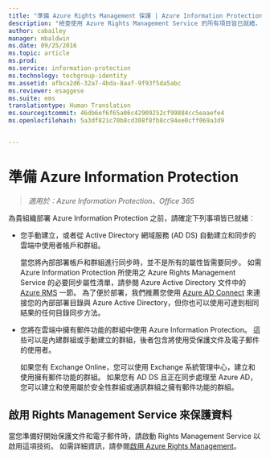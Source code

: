 ```yaml
---
title: "準備 Azure Rights Management 保護 | Azure Information Protection"
description: "檢查使用 Azure Rights Management Service 的所有項目皆已就緒，讓貴組織可以保護文件和電子郵件。"
author: cabailey
manager: mbaldwin
ms.date: 09/25/2016
ms.topic: article
ms.prod: 
ms.service: information-protection
ms.technology: techgroup-identity
ms.assetid: afbca2d6-32a7-4bda-8aaf-9f93f5da5abc
ms.reviewer: esaggese
ms.suite: ems
translationtype: Human Translation
ms.sourcegitcommit: 46db6ef6f65a06c42909252cf99884cc5eaaefe4
ms.openlocfilehash: 5a3df821c70b8cd308f8fb8cc94ee0cff069a3d9


---
```


# 準備 Azure Information Protection

>*適用於︰Azure Information Protection、Office 365*

為貴組織部署 Azure Information Protection 之前，請確定下列事項皆已就緒︰

-   您手動建立，或者從 Active Directory 網域服務 (AD DS) 自動建立和同步的雲端中使用者帳戶和群組。

    當您將內部部署帳戶和群組進行同步時，並不是所有的屬性皆需要同步。 如需 Azure Information Protection 所使用之 Azure Rights Management Service 的必要同步屬性清單，請參閱 Azure Active Directory 文件中的 [Azure RMS](/active-directory/active-directory-aadconnectsync-attributes-synchronized#azure-rms) 一節。 為了便於部署，我們推薦您使用 [Azure AD Connect](/active-directory/active-directory-aadconnectsync-whatis) 來連接您的內部部署目錄與 Azure Active Directory，但你也可以使用可達到相同結果的任何目錄同步方法。

-   您將在雲端中擁有郵件功能的群組中使用 Azure Information Protection。 這些可以是內建群組或手動建立的群組，後者包含將使用受保護文件及電子郵件的使用者。

    如果您有 Exchange Online，您可以使用 Exchange 系統管理中心，建立和使用擁有郵件功能的群組。 如果您有 AD DS 且正在同步處理至 Azure AD，您可以建立和使用屬於安全性群組或通訊群組之擁有郵件功能的群組。

## 啟用 Rights Management Service 來保護資料
當您準備好開始保護文件和電子郵件時，請啟動 Rights Management Service 以啟用這項技術。 如需詳細資訊，請參閱[啟用 Azure Rights Management](../deploy-use/activate-service.md)。






<!--HONumber=Sep16_HO4-->


